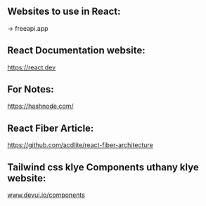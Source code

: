 ## Websites to use in React:

-> freeapi.app

## React Documentation website:

https://react.dev

## For Notes:

https://hashnode.com/

## React Fiber Article:

https://github.com/acdlite/react-fiber-architecture

## Tailwind css klye Components uthany klye website:

www.devui.io/components